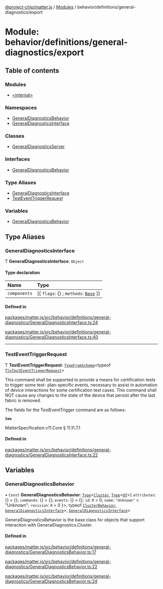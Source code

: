 [@project-chip/matter.js](../README.md) / [Modules](../modules.md) / behavior/definitions/general-diagnostics/export

# Module: behavior/definitions/general-diagnostics/export

## Table of contents

### Modules

- [\<internal\>](behavior_definitions_general_diagnostics_export._internal_.md)

### Namespaces

- [GeneralDiagnosticsBehavior](behavior_definitions_general_diagnostics_export.GeneralDiagnosticsBehavior.md)
- [GeneralDiagnosticsInterface](behavior_definitions_general_diagnostics_export.GeneralDiagnosticsInterface.md)

### Classes

- [GeneralDiagnosticsServer](../classes/behavior_definitions_general_diagnostics_export.GeneralDiagnosticsServer.md)

### Interfaces

- [GeneralDiagnosticsBehavior](../interfaces/behavior_definitions_general_diagnostics_export.GeneralDiagnosticsBehavior-1.md)

### Type Aliases

- [GeneralDiagnosticsInterface](behavior_definitions_general_diagnostics_export.md#generaldiagnosticsinterface)
- [TestEventTriggerRequest](behavior_definitions_general_diagnostics_export.md#testeventtriggerrequest)

### Variables

- [GeneralDiagnosticsBehavior](behavior_definitions_general_diagnostics_export.md#generaldiagnosticsbehavior)

## Type Aliases

### GeneralDiagnosticsInterface

Ƭ **GeneralDiagnosticsInterface**: `Object`

#### Type declaration

| Name | Type |
| :------ | :------ |
| `components` | [\{ `flags`: {} ; `methods`: [`Base`](../interfaces/behavior_definitions_general_diagnostics_export.GeneralDiagnosticsInterface.Base.md)  }] |

#### Defined in

[packages/matter.js/src/behavior/definitions/general-diagnostics/GeneralDiagnosticsInterface.ts:24](https://github.com/project-chip/matter.js/blob/c0d55745d5279e16fdfaa7d2c564daa31e19c627/packages/matter.js/src/behavior/definitions/general-diagnostics/GeneralDiagnosticsInterface.ts#L24)

[packages/matter.js/src/behavior/definitions/general-diagnostics/GeneralDiagnosticsInterface.ts:40](https://github.com/project-chip/matter.js/blob/c0d55745d5279e16fdfaa7d2c564daa31e19c627/packages/matter.js/src/behavior/definitions/general-diagnostics/GeneralDiagnosticsInterface.ts#L40)

___

### TestEventTriggerRequest

Ƭ **TestEventTriggerRequest**: [`TypeFromSchema`](tlv_export.md#typefromschema)\<typeof [`TlvTestEventTriggerRequest`](cluster_export.GeneralDiagnostics.md#tlvtesteventtriggerrequest)\>

This command shall be supported to provide a means for certification tests to trigger some test- plan-specific
events, necessary to assist in automation of device interactions for some certification test cases. This command
shall NOT cause any changes to the state of the device that persist after the last fabric is removed.

The fields for the TestEventTrigger command are as follows:

**`See`**

MatterSpecification.v11.Core § 11.11.7.1

#### Defined in

[packages/matter.js/src/behavior/definitions/general-diagnostics/GeneralDiagnosticsInterface.ts:22](https://github.com/project-chip/matter.js/blob/c0d55745d5279e16fdfaa7d2c564daa31e19c627/packages/matter.js/src/behavior/definitions/general-diagnostics/GeneralDiagnosticsInterface.ts#L22)

## Variables

### GeneralDiagnosticsBehavior

• `Const` **GeneralDiagnosticsBehavior**: [`Type`](../interfaces/behavior_cluster_export.ClusterBehavior.Type.md)\<[`Cluster`](../interfaces/cluster_export.GeneralDiagnostics.Cluster.md), [`Type`](../interfaces/behavior_cluster_export.ClusterBehavior.Type.md)\<[`Of`](../interfaces/cluster_export.ClusterType.Of.md)\<\{ `attributes`: {} = \{}; `commands`: {} = \{}; `events`: {} = \{}; `id`: ``0`` = 0; `name`: ``"Unknown"`` = "Unknown"; `revision`: ``0`` = 0 }\>, typeof [`ClusterBehavior`](behavior_cluster_export.ClusterBehavior.md), [`GeneralDiagnosticsInterface`](behavior_definitions_general_diagnostics_export.md#generaldiagnosticsinterface)\>, [`GeneralDiagnosticsInterface`](behavior_definitions_general_diagnostics_export.md#generaldiagnosticsinterface)\>

GeneralDiagnosticsBehavior is the base class for objects that support interaction with GeneralDiagnostics.Cluster.

#### Defined in

[packages/matter.js/src/behavior/definitions/general-diagnostics/GeneralDiagnosticsBehavior.ts:17](https://github.com/project-chip/matter.js/blob/c0d55745d5279e16fdfaa7d2c564daa31e19c627/packages/matter.js/src/behavior/definitions/general-diagnostics/GeneralDiagnosticsBehavior.ts#L17)

[packages/matter.js/src/behavior/definitions/general-diagnostics/GeneralDiagnosticsBehavior.ts:22](https://github.com/project-chip/matter.js/blob/c0d55745d5279e16fdfaa7d2c564daa31e19c627/packages/matter.js/src/behavior/definitions/general-diagnostics/GeneralDiagnosticsBehavior.ts#L22)

[packages/matter.js/src/behavior/definitions/general-diagnostics/GeneralDiagnosticsBehavior.ts:24](https://github.com/project-chip/matter.js/blob/c0d55745d5279e16fdfaa7d2c564daa31e19c627/packages/matter.js/src/behavior/definitions/general-diagnostics/GeneralDiagnosticsBehavior.ts#L24)
